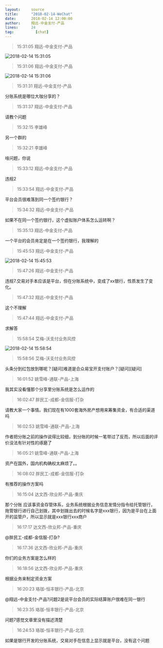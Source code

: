 ```yaml
---
layout:     source 
title:      "2018-02-14-WeChat"
date:       2018-02-14 12:00:00
author:     翔远-中金支付-产品
lines:      24 
tag:		  [chat]
---
```

> 15:31:05  翔远-中金支付-产品  
   
![2018-02-14 15:31:05](http://static.cocolian.org/img/201802/20180214_153105.png) 
   
> 15:31:06  翔远-中金支付-产品  
   
![2018-02-14 15:31:06](http://static.cocolian.org/img/201802/20180214_153106.png) 
   
> 15:31:31  翔远-中金支付-产品  
   
分账系统是哪位大咖分享的？  
   
> 15:31:37  翔远-中金支付-产品  
   
请教个问题  
   
> 15:32:15  李雄峰  
   
另一个群的  
   
> 15:32:21  李雄峰  
   
啥问题，你说  
   
> 15:33:12  翔远-中金支付-产品  
   
违规2  
   
> 15:33:54  翔远-中金支付-产品  
   
平台会员很难落到同一个签约银行？  
   
> 15:34:32  翔远-中金支付-产品  
   
如果不在同一个签约银行，这个虚拟账户体系怎么运转啊？  
   
> 15:35:13  翔远-中金支付-产品  
   
一个平台的会员肯定是在一个签约银行，我理解的  
   
> 15:45:53  翔远-中金支付-产品  
   
![2018-02-14 15:45:53](http://static.cocolian.org/img/201802/20180214_154553.png) 
   
> 15:47:26  翔远-中金支付-产品  
   
违规7.交易对手本应该是平台，但在分账系统中，变成了xx银行，性质发生了变化。  
   
> 15:47:32  翔远-中金支付-产品  
   
这个不理解  
   
> 15:47:44  翔远-中金支付-产品  
   
求解答  
   
> 15:58:54  艾梅-沃支付业务风控  
   
![2018-02-14 15:58:54](http://static.cocolian.org/img/201802/20180214_155854.png) 
   
> 15:58:56  艾梅-沃支付业务风控  
   
头条分到红包放到哪呢？[疑问]难道是合众易宝开支付账户？[疑问][疑问]  
   
> 16:01:52  姚雪峰-通联-产品-上海  
   
我其实没看懂那个分享里分账系统是怎么运作的  
   
> 16:02:47  胖民工-成都-金信服-打杂  
   
请教大家一个事情。我们现在有1000套海外房产想用来筹集资金，有合适的渠道吗  
   
> 16:02:53  姚雪峰-通联-产品-上海  
   
作者把分账之前的操作说得比较细，到分账的时候一笔带过了反而，所以后面的评价没法有针对性的琢磨了  
   
> 16:05:21  姚雪峰-通联-产品-上海  
   
资产在国外，国内机构确权太麻烦了。。  
   
> 16:08:02  胖民工-成都-金信服-打杂  
   
有推荐的操作方案吗  
   
> 16:15:04  达文西-欣业邦-产品-重庆  
   
那个分账 应该事资金存管体系，业务系统根据业务信息发情分指令给托管银行，拖管银行进行自己划拨，其中划拨出去的时候名字是xxx银行，因为是平台在上面开的监管户，所以显示就是xxx银行xxx商户  
   
> 16:17:17  达文西-欣业邦-产品-重庆  
   
@胖民工-成都-金信服-打杂?  
   
> 16:17:36  达文西-欣业邦-产品-重庆  
   
你们的业务方案是怎么样的  
   
> 16:18:56  达文西-欣业邦-产品-重庆  
   
根据业务来制定资金方案  
   
> 16:20:23  珞珈-恒丰银行-产品-北京  
   
@翔远-中金支付-产品?问题2是说平台会员的实际结算账户很难在同一银行  
   
> 16:23:35  珞珈-恒丰银行-产品-北京  
   
问题7感觉文章里没有描述清楚  
   
> 16:24:53  珞珈-恒丰银行-产品-北京  
   
如果是银行开发的分账系统，交易对手在信息上显示就是平台，没有这个问题  
   
